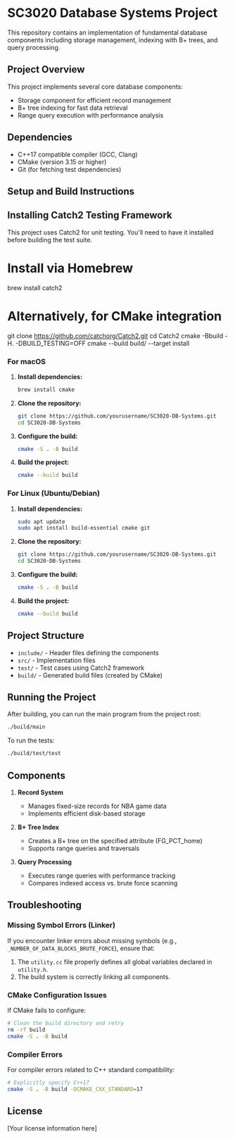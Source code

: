 # SC3020 Database Systems Project

This repository contains an implementation of fundamental database components including storage management, indexing with B+ trees, and query processing.

## Project Overview

This project implements several core database components:
- Storage component for efficient record management
- B+ tree indexing for fast data retrieval
- Range query execution with performance analysis

## Dependencies

- C++17 compatible compiler (GCC, Clang)
- CMake (version 3.15 or higher)
- Git (for fetching test dependencies)

## Setup and Build Instructions

## Installing Catch2 Testing Framework

This project uses Catch2 for unit testing. You'll need to have it installed before building the test suite.

# Install via Homebrew
brew install catch2

# Alternatively, for CMake integration
git clone https://github.com/catchorg/Catch2.git
cd Catch2
cmake -Bbuild -H. -DBUILD_TESTING=OFF
cmake --build build/ --target install

### For macOS

1. **Install dependencies:**
   ```bash
   brew install cmake
   ```

2. **Clone the repository:**
   ```bash
   git clone https://github.com/yourusername/SC3020-DB-Systems.git
   cd SC3020-DB-Systems
   ```

3. **Configure the build:**
   ```bash
   cmake -S . -B build
   ```

4. **Build the project:**
   ```bash
   cmake --build build
   ```

### For Linux (Ubuntu/Debian)

1. **Install dependencies:**
   ```bash
   sudo apt update
   sudo apt install build-essential cmake git
   ```

2. **Clone the repository:**
   ```bash
   git clone https://github.com/yourusername/SC3020-DB-Systems.git
   cd SC3020-DB-Systems
   ```

3. **Configure the build:**
   ```bash
   cmake -S . -B build
   ```

4. **Build the project:**
   ```bash
   cmake --build build
   ```

## Project Structure

- `include/` - Header files defining the components
- `src/` - Implementation files
- `test/` - Test cases using Catch2 framework
- `build/` - Generated build files (created by CMake)

## Running the Project

After building, you can run the main program from the project root:

```bash
./build/main
```

To run the tests:

```bash
./build/test/test
```

## Components

1. **Record System**
   - Manages fixed-size records for NBA game data
   - Implements efficient disk-based storage

2. **B+ Tree Index**
   - Creates a B+ tree on the specified attribute (FG_PCT_home)
   - Supports range queries and traversals

3. **Query Processing**
   - Executes range queries with performance tracking
   - Compares indexed access vs. brute force scanning

## Troubleshooting

### Missing Symbol Errors (Linker)

If you encounter linker errors about missing symbols (e.g., `_NUMBER_OF_DATA_BLOCKS_BRUTE_FORCE`), ensure that:

1. The `utility.cc` file properly defines all global variables declared in `utility.h`.
2. The build system is correctly linking all components.

### CMake Configuration Issues

If CMake fails to configure:

```bash
# Clean the build directory and retry
rm -rf build
cmake -S . -B build
```

### Compiler Errors

For compiler errors related to C++ standard compatibility:

```bash
# Explicitly specify C++17
cmake -S . -B build -DCMAKE_CXX_STANDARD=17
```

## License

[Your license information here]

